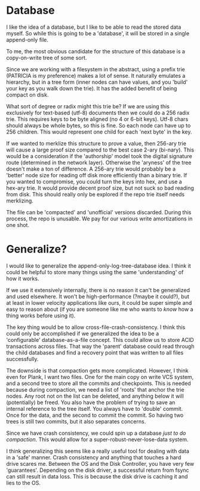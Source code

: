 # Database
I like the idea of a database, but I like to be able to read the stored data myself. So while this is going to be a 'database', it will be stored in a single append-only file.

To me, the most obvious candidate for the structure of this database is a copy-on-write tree of some sort. 

Since we are working with a filesystem in the abstract, using a prefix trie (PATRICIA is my preference) makes a lot of sense. It naturally emulates a hierarchy, but in a tree form (inner nodes can have values, and you 'build' your key as you walk down the trie). It has the added benefit of being compact on disk. 

What sort of degree or radix might this trie be? If we are using this exclusively for text-based (utf-8) documents then we could do a 256 radix trie. This requires keys to be byte aligned (no 4 or 6-bit keys). Utf-8 chars should always be whole bytes, so this is fine. So each node can have up to 256 children. This would represent one child for each 'next byte' in the key. 

If we wanted to merklize this structure to prove a value, then 256-ary trie will cause a large proof size compared to the best case 2-ary (bi-nary). This would be a consideration if the 'authorship' model took the digital signature route (determined in the network layer). Otherwise the 'aryness' of the tree doesn't make a ton of difference. A 256-ary trie would probably be a 'better' node size for reading off disk more efficiently than a binary trie. If you wanted to compromise, you could turn the keys into hex, and use a hex-ary trie. It would provide decent proof size, but not suck so bad reading from disk. This should really only be explored if the repo trie itself needs merklizing.

The file can be 'compacted' and 'unofficial' versions discarded. During this process, the repo is unusable. We pay for our various write amortizations in one shot.

# Generalize?
I would like to generalize the append-only-log-tree-database idea. I think it could be helpful to store many things using the same 'understanding' of how it works. 

If we use it extensively internally, there is no reason it can't be generalized and used elsewhere. It won't be high-performance (?maybe it could?), but at least in lower velocity applications like ours, it could be super simple and easy to reason about (if you are someone like me who wants to *know* how a thing works before using it).

The key thing would be to allow cross-file-crash-consistency. I think this could only be accomplished if we generalized the idea to be a 'configurable' database-as-a-file concept. This could allow us to store ACID transactions across files. That way the 'parent' database could read through the child databases and find a recovery point that was written to all files successfully.

The downside is that compaction gets more complicated. However, I think even for Plank, I want two files. One for the main copy on write VCS system, and a second tree to store all the commits and checkpoints. This is needed because during compaction, we need a list of 'roots' that anchor the trie nodes. Any root not on the list can be deleted, and anything below it will (potentially) be freed. You also have the problem of trying to save an internal reference to the tree itself. You always have to 'double' commit. Once for the data, and the second to commit the commit. So having two trees is still two commits, but it also separates concerns. 

Since we have crash consistency, we could spin up a database *just to do compaction*. This would allow for a super-robust-never-lose-data system. 

I think generalizing this seems like a really useful tool for dealing with data in a 'safe' manner. Crash consistency and anything that touches a hard drive scares me. Between the OS and the Disk Controller, you have very few 'guarantees'. Depending on the disk driver, a successful return from fsync can still result in data loss. This is because the disk drive is caching it and lies to the OS.
